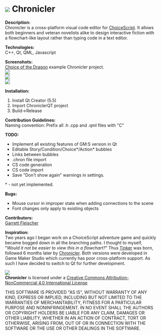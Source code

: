 # ![](https://forum.choiceofgames.com/uploads/choiceofgames/270/107efc2878dfc5fc.png) Chronicler  
**Description:**  
Chronicler is a cross-platform visual code editor for [ChoiceScript](https://www.choiceofgames.com/make-your-own-games/choicescript-intro/). It allows both beginners and veteran novelists alike to design interactive fiction with a flowchart-like layout rather than typing code in a text editor.

**Technologies:**  
C++, Qt, QML, Javascript

**Screenshots:**  
[Choice of the Dragon](https://www.choiceofgames.com/dragon/) example Chronicler project.  
![](https://dl.dropboxusercontent.com/s/y6ygh2ma8bkyjwq/Chronicler1.png?dl=0)  
![](https://dl.dropboxusercontent.com/s/12unpg8wvym6bix/Chronicler7.png?dl=0)  
![](https://dl.dropboxusercontent.com/s/s4qjfcttlua7tu1/Chronicler5.png?dl=0)  

**Installation:**  
1. Install Qt Creator (5.5)  
2. Import ChroniclerQT project  
3. Build->Release  

**Contribution Guidelines:**  
Naming convention: Prefix all .h .cpp and .qml files with "C"

**TODO:**  
* Implement all existing features of GM:S version in Qt
 * Editable Story/Condition/Choice\*/Action\* bubbles
 * Links between bubbles
 * .chron file import
 * CS code generation
 * CS code import
* Save "Don't show again" warnings in settings.

\* - not yet implemented.

**Bugs:**  
* Mouse cursor in improper state when adding connections to the scene
* Font changes only apply to existing objects

**Contributors:**  
[Garrett Fleischer](https://www.linkedin.com/in/garrett-fleischer-57a230b7)


**Inspiration:**  
Two years ago I began work on a ChoiceScript adventure game and quickly became bogged down in all the branching paths. I thought to myself, "_Would it not be easier to view this in a flowchart?_" Thus [Tinker](https://forum.choiceofgames.com/t/tool-tinker-visual-code-editor/6207) was born, followed 6 months later by [Chronicler](https://forum.choiceofgames.com/t/tool-chronicler-choicescript-visual-code-editor/6811). Both versions were developed in Game Maker Studio which currently has poor cross-platform support. As such I have decided to switch to Qt for further development.

![](https://licensebuttons.net/l/by-nc/4.0/88x31.png)  
**Chronicler** is licensed under a [Creative Commons Attribution-NonCommercial 4.0 International License](http://creativecommons.org/licenses/by-nc/4.0/)

THIS SOFTWARE IS PROVIDED "AS IS", WITHOUT WARRANTY OF ANY KIND, EXPRESS OR IMPLIED, INCLUDING BUT NOT LIMITED TO THE WARRANTIES OF MERCHANTABILITY, FITNESS FOR A PARTICULAR PURPOSE AND NONINFRINGEMENT. IN NO EVENT SHALL THE AUTHORS OR COPYRIGHT HOLDERS BE LIABLE FOR ANY CLAIM, DAMAGES OR OTHER LIABILITY, WHETHER IN AN ACTION OF CONTRACT, TORT OR OTHERWISE, ARISING FROM, OUT OF OR IN CONNECTION WITH THE SOFTWARE OR THE USE OR OTHER DEALINGS IN THE SOFTWARE.